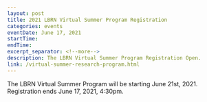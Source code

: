 ```yaml
---
layout: post
title: 2021 LBRN Virtual Summer Program Registration
categories: events
eventDate: June 17, 2021
startTime:
endTime:
excerpt_separator: <!--more-->
description: The LBRN Virtual Summer Program Registration Open.
link: /virtual-summer-research-program.html
---
```

The LBRN Virtual Summer Program will be starting June 21st, 2021. Registration ends June 17, 2021, 4:30pm.
